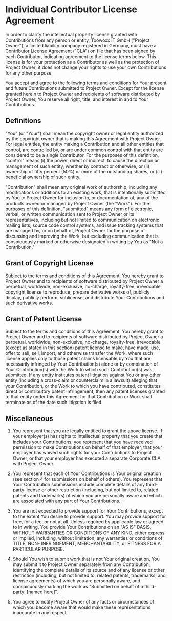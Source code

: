 # Individual Contributor License Agreement

In order to clarify the intellectual property license granted with Contributions from
any person or entity, Toowoxx IT GmbH ("Project Owner"), a limited liability company
registered in Germany, must have a Contributor License Agreement ("CLA") on file that
has been signed by each Contributor, indicating agreement to the license terms below.
This license is for your protection as a Contributor as well as the protection of
Project Owner; it does not change your rights to use your own Contributions for any
other purpose.

You accept and agree to the following terms and conditions for Your present and future
Contributions submitted to Project Owner. Except for the license granted herein to
Project Owner and recipients of software distributed by Project Owner, You reserve
all right, title, and interest in and to Your Contributions.

## Definitions

"You" (or "Your") shall mean the copyright owner or legal entity authorized by
the copyright owner that is making this Agreement with Project Owner. For legal
entities, the entity making a Contribution and all other entities that control, are
controlled by, or are under common control with that entity are considered to be a single
Contributor. For the purposes of this definition, "control" means (i) the power, direct
or indirect, to cause the direction or management of such entity, whether by contract
or otherwise, or (ii) ownership of fifty percent (50%) or more of the outstanding
shares, or (iii) beneficial ownership of such entity.

"Contribution" shall mean any original work of authorship, including any modifications
or additions to an existing work, that is intentionally submitted by You to Project
Owner for inclusion in, or documentation of, any of the products owned or managed by
Project Owner (the "Work"). For the purposes of this definition, "submitted" means any
form of electronic, verbal, or written communication sent to Project Owner or its
representatives, including but not limited to communication on electronic mailing lists,
source code control systems, and issue tracking systems that are managed by, or on
behalf of, Project Owner for the purpose of discussing and improving the Work, but
excluding communication that is conspicuously marked or otherwise designated in writing
by You as "Not a Contribution."

## Grant of Copyright License

Subject to the terms and conditions of this Agreement, You hereby grant to Project
Owner and to recipients of software distributed by Project Owner a perpetual,
worldwide, non-exclusive, no-charge, royalty-free, irrevocable copyright license
to reproduce, prepare derivative works of, publicly display, publicly perform,
sublicense, and distribute Your Contributions and such derivative works.

## Grant of Patent License

Subject to the terms and conditions of this Agreement, You hereby grant to Project
Owner and to recipients of software distributed by Project Owner a perpetual,
worldwide, non-exclusive, no-charge, royalty-free, irrevocable (except as stated in
this section) patent license to make, have made, use, offer to sell, sell, import,
and otherwise transfer the Work, where such license applies only to those patent
claims licensable by You that are necessarily infringed by Your Contribution(s)
alone or by combination of Your Contribution(s) with the Work to which such
Contribution(s) was submitted. If any entity institutes patent litigation against
You or any other entity (including a cross-claim or counterclaim in a lawsuit)
alleging that your Contribution, or the Work to which you have contributed,
constitutes direct or contributory patent infringement, then any patent licenses
granted to that entity under this Agreement for that Contribution or Work shall
terminate as of the date such litigation is filed.

## Miscellaneous

1. You represent that you are legally entitled to grant the above license. If your
employer(s) has rights to intellectual property that you create that includes
your Contributions, you represent that you have received permission to make
Contributions on behalf of that employer, that your employer has waived such
rights for your Contributions to Project Owner, or that your employer has
executed a separate Corporate CLA with Project Owner.

2. You represent that each of Your Contributions is Your original creation
(see section 4 for submissions on behalf of others). You represent that Your
Contribution submissions include complete details of any third-party license
or other restriction (including, but not limited to, related patents and trademarks)
of which you are personally aware and which are associated with any part of Your
Contributions.

3. You are not expected to provide support for Your Contributions, except to
the extent You desire to provide support. You may provide support for free,
for a fee, or not at all. Unless required by applicable law or agreed to in
writing, You provide Your Contributions on an "AS IS" BASIS, WITHOUT WARRANTIES
OR CONDITIONS OF ANY KIND, either express or implied, including, without
limitation, any warranties or conditions of TITLE, NON- INFRINGEMENT,
MERCHANTABILITY, or FITNESS FOR A PARTICULAR PURPOSE.

4. Should You wish to submit work that is not Your original creation, You may
submit it to Project Owner separately from any Contribution, identifying the
complete details of its source and of any license or other restriction (including,
but not limited to, related patents, trademarks, and license agreements) of
which you are personally aware, and conspicuously marking the work as
"Submitted on behalf of a third-party: [named here]".

5. You agree to notify Project Owner of any facts or circumstances of
which you become aware that would make these representations inaccurate
in any respect.
